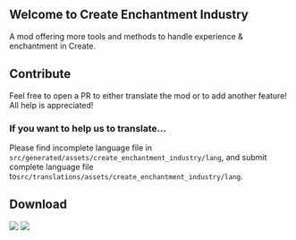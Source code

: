 ## Welcome to **Create Enchantment Industry**
A mod offering more tools and methods to handle experience & enchantment in Create.

## Contribute
Feel free to open a PR to either translate the mod or to add another feature! All help is appreciated!
### If you want to help us to translate...
Please find incomplete language file in `src/generated/assets/create_enchantment_industry/lang`, and submit complete language file to`src/translations/assets/create_enchantment_industry/lang`.

## Download
[<img src="https://cdn.jsdelivr.net/npm/@intergrav/devins-badges@3/assets/cozy/available/curseforge_vector.svg">](https://www.curseforge.com/minecraft/mc-mods/create-enchantment-industry) [<img src="https://cdn.jsdelivr.net/npm/@intergrav/devins-badges@3/assets/cozy/available/modrinth_vector.svg">](https://modrinth.com/mod/create-enchantment-industry)
